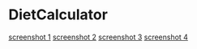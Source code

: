 # DietCalculator

[screenshot 1](screenshots/1.jpg)
[screenshot 2](screenshots/2.jpg)
[screenshot 3](screenshots/3.jpg)
[screenshot 4](screenshots/4.jpg)
